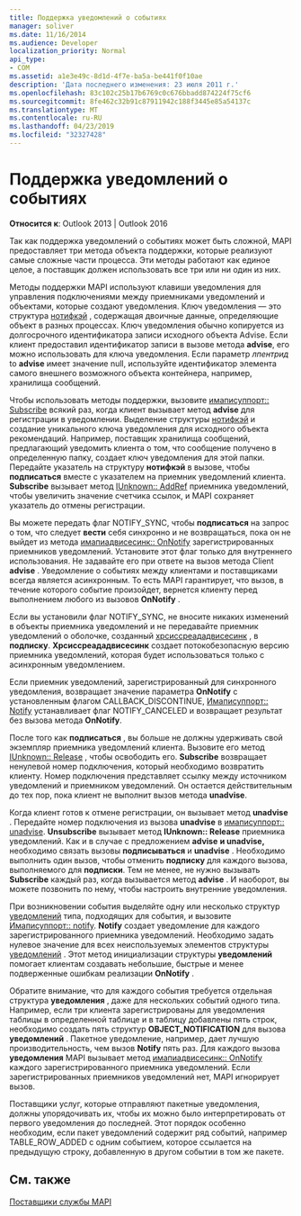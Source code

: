 ```yaml
---
title: Поддержка уведомлений о событиях
manager: soliver
ms.date: 11/16/2014
ms.audience: Developer
localization_priority: Normal
api_type:
- COM
ms.assetid: a1e3e49c-8d1d-4f7e-ba5a-be441f0f10ae
description: 'Дата последнего изменения: 23 июля 2011 г.'
ms.openlocfilehash: 83c102c25b17b6769c0c676bbadd874224f75cf6
ms.sourcegitcommit: 8fe462c32b91c87911942c188f3445e85a54137c
ms.translationtype: MT
ms.contentlocale: ru-RU
ms.lasthandoff: 04/23/2019
ms.locfileid: "32327428"
---
```

# <a name="supporting-event-notification"></a>Поддержка уведомлений о событиях

  
  
**Относится к**: Outlook 2013 | Outlook 2016 
  
Так как поддержка уведомлений о событиях может быть сложной, MAPI предоставляет три метода объекта поддержки, которые реализуют самые сложные части процесса. Эти методы работают как единое целое, а поставщик должен использовать все три или ни один из них.
  
Методы поддержки MAPI используют клавиши уведомления для управления подключениями между приемниками уведомлений и объектами, которые создают уведомления. Ключ уведомления — это структура [нотифкэй](notifkey.md) , содержащая двоичные данные, определяющие объект в разных процессах. Ключ уведомления обычно копируется из долгосрочного идентификатора записи исходного объекта Advise. Если клиент предоставил идентификатор записи в вызове метода **advise**, его можно использовать для ключа уведомления. Если параметр _лпентрид_ to **advise** имеет значение null, используйте идентификатор элемента самого внешнего возможного объекта контейнера, например, хранилища сообщений. 
  
Чтобы использовать методы поддержки, вызовите [имаписуппорт:: Subscribe](imapisupport-subscribe.md) всякий раз, когда клиент вызывает метод **advise** для регистрации в уведомлении. Выделение структуры [нотифкэй](notifkey.md) и создание уникального ключа уведомления для исходного объекта рекомендаций. Например, поставщик хранилища сообщений, предлагающий уведомить клиента о том, что сообщение получено в определенную папку, создает ключ уведомления для этой папки. Передайте указатель на структуру **нотифкэй** в вызове, чтобы **подписаться** вместе с указателем на приемник уведомлений клиента. **Subscribe** вызывает метод [IUnknown:: AddRef](https://msdn.microsoft.com/library/b4316efd-73d4-4995-b898-8025a316ba63%28Office.15%29.aspx) приемника уведомлений, чтобы увеличить значение счетчика ссылок, и MAPI сохраняет указатель до отмены регистрации. 
  
Вы можете передать флаг NOTIFY_SYNC, чтобы **подписаться** на запрос о том, что следует **вести** себя синхронно и не возвращаться, пока он не выйдет из метода [имапиадвисесинк:: OnNotify](imapiadvisesink-onnotify.md) зарегистрированных приемников уведомлений. Установите этот флаг только для внутреннего использования. Не задавайте его при ответе на вызов метода Client **advise** . Уведомление о событиях между клиентами и поставщиками всегда является асинхронным. То есть MAPI гарантирует, что вызов, в течение которого событие произойдет, вернется клиенту перед выполнением любого из вызовов **OnNotify** . 
  
Если вы установили флаг NOTIFY_SYNC, не вносите никаких изменений в объекты приемника уведомлений и не передавайте приемник уведомлений о оболочке, созданный [хрсиссреададвисесинк](hrthisthreadadvisesink.md) , в **подписку**. **Хрсиссреададвисесинк** создает потокобезопасную версию приемника уведомлений, которая будет использоваться только с асинхронным уведомлением. 
  
Если приемник уведомлений, зарегистрированный для синхронного уведомления, возвращает значение параметра **OnNotify** с установленным флагом CALLBACK_DISCONTINUE, [Имаписуппорт:: Notify](imapisupport-notify.md) устанавливает флаг NOTIFY_CANCELED и возвращает результат без вызова метода **OnNotify**. 
  
После того как **подписаться** , вы больше не должны удерживать свой экземпляр приемника уведомлений клиента. Вызовите его метод [IUnknown:: Release](https://msdn.microsoft.com/library/4b494c6f-f0ee-4c35-ae45-ed956f40dc7a%28Office.15%29.aspx) , чтобы освободить его. **Subscribe** возвращает ненулевой номер подключения, который необходимо возвратить клиенту. Номер подключения представляет ссылку между источником уведомлений и приемником уведомлений. Он остается действительным до тех пор, пока клиент не выполнит вызов метода **unadvise**. 
  
Когда клиент готов к отмене регистрации, он вызывает метод **unadvise** . Передайте номер подключения из вызова **unadvise** в [имаписуппорт:: unadvise](imapisupport-unsubscribe.md). **Unsubscribe** вызывает метод **IUnknown:: Release** приемника уведомлений. Как и в случае с предложением **advise** **и unadvise,** необходимо связать вызовы **подписываться** и **unadvise** . Необходимо выполнить один вызов, чтобы отменить **подписку** для каждого вызова, выполняемого для **подписки**. Тем не менее, не нужно вызывать **Subscribe** каждый раз, когда вызывается метод **advise** . И наоборот, вы можете позвонить по нему, чтобы настроить внутренние уведомления. 
  
При возникновении события выделяйте одну или несколько структур [уведомлений](notification.md) типа, подходящих для события, и вызовите [Имаписуппорт:: notify](imapisupport-notify.md). **Notify** создает уведомление для каждого зарегистрированного приемника уведомлений. Необходимо задать нулевое значение для всех неиспользуемых элементов структуры [уведомлений](notification.md) . Этот метод инициализации структуры **уведомлений** помогает клиентам создавать небольшие, быстрые и менее подверженные ошибкам реализации **OnNotify** . 
  
Обратите внимание, что для каждого события требуется отдельная структура **уведомления** , даже для нескольких событий одного типа. Например, если три клиента зарегистрированы для уведомления таблицы в определенной таблице и в таблицу добавлены пять строк, необходимо создать пять структур **OBJECT_NOTIFICATION** для вызова **уведомлений** . Пакетное уведомление, например, дает лучшую производительность, чем вызов **Notify** пять раз. Для каждого вызова **уведомления** MAPI вызывает метод [имапиадвисесинк:: OnNotify](imapiadvisesink-onnotify.md) каждого зарегистрированного приемника уведомлений. Если зарегистрированных приемников уведомлений нет, MAPI игнорирует вызов. 
  
Поставщики услуг, которые отправляют пакетные уведомления, должны упорядочивать их, чтобы их можно было интерпретировать от первого уведомления до последней. Этот порядок особенно необходим, если пакет уведомлений содержит ряд событий, например TABLE_ROW_ADDED с одним событием, которое ссылается на предыдущую строку, добавленную в другом событии в том же пакете.
  
## <a name="see-also"></a>См. также



[Поставщики службы MAPI](mapi-service-providers.md)

